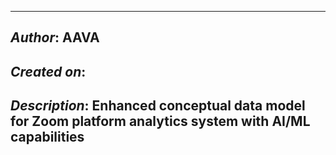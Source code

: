 _____________________________________________
## *Author*: AAVA
## *Created on*:   
## *Description*: Enhanced conceptual data model for Zoom platform analytics system with AI/ML capabilities